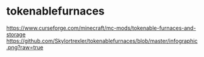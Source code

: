 # tokenablefurnaces
https://www.curseforge.com/minecraft/mc-mods/tokenable-furnaces-and-storage
https://github.com/Skylortrexler/tokenablefurnaces/blob/master/infographic.png?raw=true
